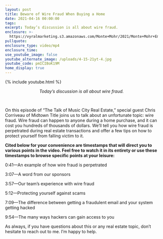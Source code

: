 ```yaml
---
layout: post
title: Beware of Wire Fraud When Buying a Home
date: 2021-04-16 00:00:00
tags:
excerpt: Today’s discussion is all about wire fraud.
enclosure: >-
  https://vyralmarketing.s3.amazonaws.com/Monte+Mohr/2021/Monte+Mohr+EmailHackers.mp4
pullquote:
enclosure_type: video/mp4
enclosure_time:
use_youtube_image: false
youtube_alternate_image: /uploads/4-15-21yt-4.jpg
youtube_code: pmICIBoK19M
home_display: true
---
```

{% include youtube.html %}

<center><em>Today&rsquo;s discussion is all about wire fraud.</em></center>

&nbsp;

On this episode of “The Talk of Music City Real Estate,” special guest Chris Corriveau of Midtown Title joins us to talk about an unfortunate topic: wire fraud. Wire fraud can happen to anyone during a home purchase, and it can cost you hundreds of thousands of dollars. We’ll tell you how wire fraud is perpetrated during real estate transactions and offer a few tips on how to protect yourself from falling victim to it.&nbsp;

**Cited below for your convenience are timestamps that will direct you to various points in the video. Feel free to watch it in its entirety or use these timestamps to browse specific points at your leisure:&nbsp;**

0:41—An example of how wire fraud is perpetrated&nbsp;

3:07—A word from our sponsors&nbsp;

3:57—Our team’s experience with wire fraud

5:12—Protecting yourself against scams&nbsp;&nbsp;

7:09—The difference between getting a fraudulent email and your system getting hacked

9:54—The many ways hackers can gain access to you

As always, if you have questions about this or any real estate topic, don’t hesitate to reach out to me. I’m happy to help.

&nbsp;
